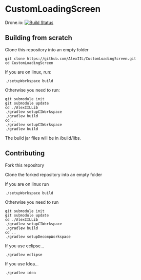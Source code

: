# CustomLoadingScreen
Drone.io: [![Build Status](https://drone.io/github.com/AlexIIL/BetterLoadingScreen/status.png)](https://drone.io/github.com/AlexIIL/BetterLoadingScreen/latest)

## Building from scratch
Clone this repository into an empty folder

    git clone https://github.com/AlexIIL/CustomLoadingScreen.git
    cd CustomLoadingScreen

If you are on linux, run:

    ./setupWorkspace build
    
Otherwise you need to run:

    git submodule init
    git submodule update
    cd ./AlexIILLib
    ./gradlew setupCIWorkspace
    ./gradlew build
    cd ..
    ./gradlew setupCIWorkspace
    ./gradlew build
    
The build jar files will be in /build/libs.
  
## Contributing
Fork this repository

Clone the forked repository into an empty folder

If you are on linux run

    ./setupWorkspace build
    
Otherwise you need to run

    git submodule init
    git submodule update
    cd ./AlexIILLib
    ./gradlew setupCIWorkspace
    ./gradlew build
    cd ..
    ./gradlew setupDecompWorkspace
    
If you use eclipse...

    ./gradlew eclipse
    
If you use Idea...

    ./gradlew idea
